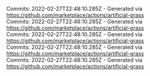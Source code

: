 Commits: 2022-02-27T22:48:10.285Z - Generated via https://github.com/marketplace/actions/artificial-grass
<br>
Commits: 2022-02-27T22:48:10.285Z - Generated via https://github.com/marketplace/actions/artificial-grass
<br>
Commits: 2022-02-27T22:48:10.285Z - Generated via https://github.com/marketplace/actions/artificial-grass
<br>
Commits: 2022-02-27T22:48:10.285Z - Generated via https://github.com/marketplace/actions/artificial-grass
<br>
Commits: 2022-02-27T22:48:10.285Z - Generated via https://github.com/marketplace/actions/artificial-grass
<br>
